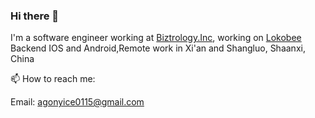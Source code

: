 ### Hi there 👋

I'm a software engineer working at [Biztrology.Inc](https://github.com/biztrology), working on [Lokobee](https://lokobee.com/) Backend IOS and Android,Remote work in Xi'an and Shangluo, Shaanxi, China 

📫 How to reach me: 
   
   Email: agonyice0115@gmail.com
   
<!--
**rongliangduan/rongliangduan** is a ✨ _special_ ✨ repository because its `README.md` (this file) appears on your GitHub profile.

Here are some ideas to get you started:

- 🔭 I’m currently working on ...
- 🌱 I’m currently learning ...
- 👯 I’m looking to collaborate on ...
- 🤔 I’m looking for help with ...
- 💬 Ask me about ...

- 😄 Pronouns: ...
- ⚡ Fun fact: ...
-->

